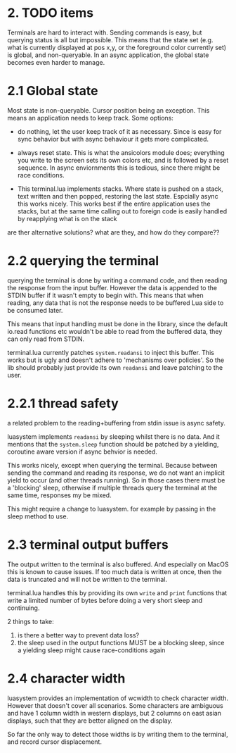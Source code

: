 # 2. TODO items

Terminals are hard to interact with. Sending commands is easy, but querying status
is all but impossible. This means that the state set (e.g. what is currently displayed at pos x,y, or the foreground color currently set) is
global, and non-queryable. In an async application, the global state becomes even
harder to manage.

# 2.1 Global state

Most state is non-queryable. Cursor position being an exception.
This means an application needs to keep track. Some options:

* do nothing, let the user keep track of it as necessary. Since is easy for sync behavior
  but with async behaviour it gets more complicated.

* always reset state. This is what the ansicolors module does; everything you
  write to the screen sets its own colors etc, and is followed by a reset sequence.
  In async enviornments this is tedious, since there might be race conditions.

* This terminal.lua implements stacks. Where state is pushed on a stack, text written
  and then popped, restoring the last state. Espcially async this works nicely.
  This works best if the entire application uses the stacks, but at the same time
  calling out to foreign code is easily handled by reapplying what is on the stack

are ther alternative solutions? what are they, and how do they compare??

# 2.2 querying the terminal

querying the terminal is done by writing a command code, and then reading the response
from the input buffer. However the data is appended to the STDIN buffer if it wasn't empty
to begin with. This means that when reading, any data that is not the response needs
to be buffered Lua side to be consumed later.

This means that input handling must be done in the library, since the default
io.read functions etc wouldn't be able to read from the buffered data, they can only read
from STDIN.

terminal.lua currently patches `system.readansi` to inject this buffer. This works but
is ugly and doesn't adhere to 'mechanisms over policies'. So the lib should probably
just provide its own `readansi` and leave patching to the user.

# 2.2.1 thread safety

a related problem to the reading+buffering from stdin issue is async safety.

luasystem implements `readansi` by sleeping whilst there is no data. And it mentions
that the `system.sleep` function should be patched by a yielding, coroutine aware version
if async behvior is needed.

This works nicely, except when querying the terminal. Because between sending the command
and reading its response, we do not want an implicit yield to occur (and other threads running).
So in those cases there must be a 'blocking' sleep, otherwise if multiple threads
query the terminal at the same time, responses my be mixed.

This might require a change to luasystem. for example by passing in the sleep method to use.

# 2.3 terminal output buffers

The output written to the terminal is also buffered. And especially on MacOS this is known to
cause issues. If too much data is written at once, then the data is truncated and will
not be written to the terminal.

terminal.lua handles this by providing its own `write` and `print` functions that write
a limited number of bytes before doing a very short sleep and continuing.

2 things to take:

1. is there a better way to prevent data loss?
2. the sleep used in the output functions MUST be a blocking sleep, since a yielding
   sleep might cause race-conditions again

# 2.4 character width

luasystem provides an implementation of wcwidth to check character width. However that
doesn't cover all scenarios. Some characters are ambiguous and have 1 column width in
western displays, but 2 columns on east asian displays, such that they are better aligned
on the display.

So far the only way to detect those widths is by writing them to the terminal, and record
cursor displacement.
